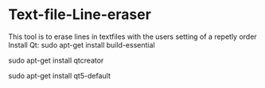 # Text-file-Line-eraser
This tool is to erase lines in textfiles with the users setting of a repetly order
Install Qt:
sudo apt-get install build-essential

sudo apt-get install qtcreator

sudo apt-get install qt5-default
